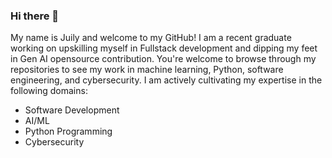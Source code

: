 ### Hi there 👋

My name is Juily and welcome to my GitHub!
I am a recent graduate working on upskilling myself in Fullstack development and dipping my feet in Gen AI opensource contribution. You're welcome to browse through my repositories to see my work in machine learning, Python, software engineering, and cybersecurity.
I am actively cultivating my expertise in the following domains:
- Software Development
- AI/ML
- Python Programming
- Cybersecurity

<!--
**ArtimisJ26/ArtimisJ26** is a ✨ _special_ ✨ repository because its `README.md` (this file) appears on your GitHub profile.

Here are some ideas to get you started:

- 🔭 I’m currently working on ...
- 🌱 I’m currently learning ...
- 👯 I’m looking to collaborate on ...
- 🤔 I’m looking for help with ...
- 💬 Ask me about ...
- 📫 How to reach me: ...
- 😄 Pronouns: ...
- ⚡ Fun fact: ...
-->
